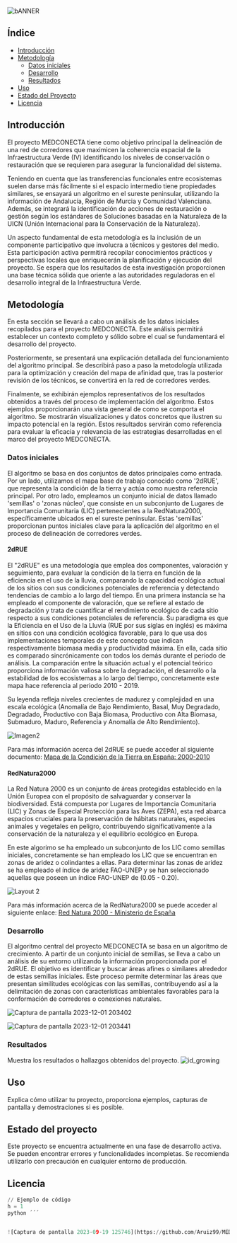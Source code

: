 ![bANNER](https://github.com/Aruiz99/MEDCONECTA_test/assets/116668101/0dec8dba-4a37-44b3-b0cb-1f96e757e0ec)


## Índice
- [Introducción](#introduccion)
- [Metodología](#metodología)
   - [Datos iniciales](#datos-iniciales)
   - [Desarrollo](#desarrollo)
   - [Resultados](#resultados)
- [Uso](#uso)
- [Estado del Proyecto](#estado-del-proyecto)
- [Licencia](#licencia)

## Introducción 
El proyecto MEDCONECTA tiene como objetivo principal la delineación de una red de corredores que maximicen la coherencia espacial de la Infraestructura Verde (IV) identificando los niveles de conservación o restauración que se requieren para asegurar la funcionalidad del sistema.

Teniendo en cuenta que las transferencias funcionales entre ecosistemas suelen darse más fácilmente si el espacio intermedio tiene propiedades similares, se ensayará un algoritmo en el sureste
peninsular, utilizando la información de Andalucía, Región de Murcia y Comunidad Valenciana. Además, se integrará la identificación de acciones de restauración o gestión según los estándares de Soluciones basadas en la Naturaleza de la UICN (Unión Internacional para la Conservación de la Naturaleza).

Un aspecto fundamental de esta metodología es la inclusión de un componente participativo que involucra a técnicos y gestores del medio. Esta participación activa permitirá recopilar conocimientos prácticos y perspectivas locales que enriquecerán la planificación y ejecución del proyecto. Se espera que los resultados de esta investigación proporcionen una base técnica sólida que oriente a las autoridades reguladoras en el desarrollo integral de la Infraestructura Verde. 

## Metodología
En esta sección se llevará a cabo un análisis de los datos iniciales recopilados para el proyecto MEDCONECTA. Este análisis permitirá establecer un contexto completo y sólido sobre el cual se fundamentará el desarrollo del proyecto.

Posteriormente, se presentará una explicación detallada del funcionamiento del algoritmo principal. Se describirá paso a paso la metodología utilizada para la optimización y creación del mapa de afinidad que, tras la posterior revisión de los técnicos, se convertirá en la red de corredores verdes.

Finalmente, se exhibirán ejemplos representativos de los resultados obtenidos a través del proceso de implementación del algoritmo. Estos ejemplos proporcionarán una vista general de como se comporta el algoritmo. Se mostrarán visualizaciones y datos concretos que ilustren su impacto potencial en la región. Estos resultados servirán como referencia para evaluar la eficacia y relevancia de las estrategias desarrolladas en el marco del proyecto MEDCONECTA.

### Datos iniciales
El algoritmo se basa en dos conjuntos de datos principales como entrada. Por un lado, utilizamos el mapa base de trabajo conocido como '2dRUE', que representa la condición de la tierra y actúa como nuestra referencia principal. Por otro lado, empleamos un conjunto inicial de datos llamado 'semillas' o 'zonas núcleo', que consiste en un subconjunto de Lugares de Importancia Comunitaria (LIC) pertenecientes a la RedNatura2000, específicamente ubicados en el sureste peninsular. Estas 'semillas' proporcionan puntos iniciales clave para la aplicación del algoritmo en el proceso de delineación de corredores verdes.

#### 2dRUE
El "2dRUE" es una metodología que emplea dos componentes, valoración y seguimiento, para evaluar la condición de la tierra en función de la eficiencia en el uso de la lluvia, comparando la capacidad ecológica actual de los sitios con sus condiciones potenciales de referencia y detectando tendencias de cambio a lo largo del tiempo. En una primera instancia se ha empleado el componente de valoración, que se refiere al estado de degradación y trata de cuantificar el rendimiento ecológico de cada sitio respecto a sus condiciones potenciales de referencia. Su paradigma es que la Eficiencia en el Uso de la Lluvia (RUE por sus siglas en inglés) es máxima en sitios con una condición ecológica favorable, para lo que usa dos
implementaciones temporales de este concepto que indican respectivamente biomasa media y productividad máxima. En ella, cada sitio es comparado sincrónicamente con todos los demás durante el período de análisis. La comparación entre la situación actual y el potencial teórico proporciona información valiosa sobre la degradación, el desarrollo o la estabilidad de los ecosistemas a lo largo del tiempo, concretamente este mapa hace referencia al periodo 2010 - 2019.

Su leyenda refleja niveles crecientes de madurez y complejidad en una escala ecológica (Anomalía de Bajo Rendimiento, Basal, Muy Degradado, Degradado, Productivo con Baja Biomasa, Productivo
con Alta Biomasa, Submaduro, Maduro, Referencia y Anomalía de Alto Rendimiento).

<!-- Salto adicional -->
<!-- Salto adicional -->

![Imagen2](https://github.com/Aruiz99/MEDCONECTA_test/assets/116668101/1cb52c11-571b-4ba0-88b4-ef9d30c517af)

<!-- Salto adicional -->

Para más información acerca del 2dRUE se puede acceder al siguiente documento: [Mapa de la Condición de la Tierra en España: 2000-2010](https://digital.csic.es/bitstream/10261/200778/1/2dRUE_ES_EnFinal_v7.pdf)

#### RedNatura2000
La Red Natura 2000 es un conjunto de áreas protegidas establecido en la Unión Europea con el propósito de salvaguardar y conservar la biodiversidad. Está compuesta por Lugares de Importancia Comunitaria (LIC) y Zonas de Especial Protección para las Aves (ZEPA), esta red abarca espacios cruciales para la preservación de hábitats naturales, especies animales y vegetales en peligro, contribuyendo significativamente a la conservación de la naturaleza y el equilibrio ecológico en Europa. 

En este algorimo se ha empleado un subconjunto de los LIC como semillas iniciales, concretamente se han empleado los LIC que se encuentran en zonas de aridez o colindantes a ellas. Para determinar las zonas de aridez se ha empleado el índice de aridez FAO-UNEP y se han seleccionado aquellas que poseen un índice FAO-UNEP de (0.05 - 0.20).

<!-- Salto adicional -->

![Layout 2](https://github.com/Aruiz99/MEDCONECTA_test/assets/116668101/70b92b72-b86d-44a0-a17d-0b190a6b5b43)

<!-- Salto adicional -->
<!-- Salto adicional -->

Para más información acerca de la RedNatura2000 se puede acceder al siguiente enlace:
[Red Natura 2000 - Ministerio de España](https://www.miteco.gob.es/es/biodiversidad/temas/espacios-protegidos/red-natura-2000.html)

### Desarrollo

El algoritmo central del proyecto MEDCONECTA se basa en un algoritmo de crecimiento. A partir de un conjunto inicial de semillas, se lleva a cabo un análisis de su entorno utilizando la información proporcionada por el 2dRUE. El objetivo es identificar y buscar áreas afines o similares alrededor de estas semillas iniciales. Este proceso permite determinar las áreas que presentan similitudes ecológicas con las semillas, contribuyendo así a la delimitación de zonas con características ambientales favorables para la conformación de corredores o conexiones naturales.

<!-- Salto adicional -->
![Captura de pantalla 2023-12-01 203402](https://github.com/Aruiz99/MEDCONECTA_test/assets/116668101/9e0a327d-852c-435e-b9b0-313b632562b1)
<!-- Salto adicional -->
![Captura de pantalla 2023-12-01 203441](https://github.com/Aruiz99/MEDCONECTA_test/assets/116668101/7b8ecf9a-6ab6-4b8f-9c4c-74bcd9844f76)


### Resultados

Muestra los resultados o hallazgos obtenidos del proyecto.
![id_growing](https://github.com/Aruiz99/MEDCONECTA_test/assets/116668101/046c529c-c50b-4a11-826e-9f50982dfa1a)

## Uso

Explica cómo utilizar tu proyecto, proporciona ejemplos, capturas de pantalla y demostraciones si es posible.

## Estado del proyecto
Este proyecto se encuentra actualmente en una fase de desarrollo activa. Se pueden encontrar errores y funcionalidades incompletas. Se recomienda utilizarlo con precaución en cualquier entorno de producción.

## Licencia

```python
// Ejemplo de código
h = 1
python ´´´


![Captura de pantalla 2023-09-19 125746](https://github.com/Aruiz99/MEDCONECTA_test/assets/116668101/f701a90d-7db0-4183-84c2-3b7d4680496d)






